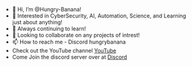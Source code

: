 - 👋 Hi, I’m @Hungry-Banana!
- 👀 Interested in CyberSecurity, AI, Automation, Science, and Learning just about anything!
- 🌱 Always continuing to learn!
- 💞️ Looking to collaborate on any projects of intrest!
- 📫 How to reach me - Discord hungrybanana
- Check out the YouTube channel [YouTube](https://www.youtube.com/@hungry_banana)
- Come Join the discord server over at [Discord](https://discord.com/invite/ssyuH3cGjY)
